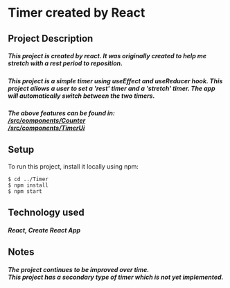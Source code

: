 # Timer created by React

## Project Description
##### This project is created by react. It was originally created to help me stretch with a rest period to reposition. 
##### This project is a simple timer using **useEffect** and **useReducer** hook.  This project allows a user to set a 'rest' timer and a 'stretch' timer. The app will automatically switch between the two timers.  

##### The above features can be found in: <br>  [/src/components/Counter](/src/components/Counter.jsx) <br> [/src/components/TimerUi](/src/components/TimerUi.jsx) <br>
## Setup
To run this project, install it locally using npm:

```
$ cd ../Timer
$ npm install
$ npm start
```
## Technology used
##### React, Create React App
## Notes
##### The project continues to be improved over time. <br> This project has a secondary type of timer which is not yet implemented. 
